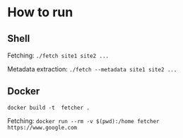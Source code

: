 # **How to run**

## **Shell**

Fetching: 
`./fetch site1 site2 ...`

Metadata extraction: 
`./fetch --metadata site1 site2 ...`

## **Docker**

`docker build -t  fetcher .`

Fetching: 
`docker run --rm -v $(pwd):/home fetcher https://www.google.com`



